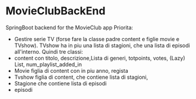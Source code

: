 # MovieClubBackEnd
SpringBoot backend for the MovieClub app
Priorita:
- Gestire serie TV (forse fare la classe padre content e figlie movie e TVshow). TVshow ha in piu una lista di stagioni, che una lista di episodi all'interno.
Quindi tre classi: 
- content con titolo, descrizione,Lista di generi, totpoints, votes, (Lazy) List<Ratings>, num_playlist_added_in
- Movie figlia di content con in piu anno, regista 
- Tvshow figlia di content, che contiene lista di stagioni, 
- Stagione che contiene lista di episodi 
- episodi
